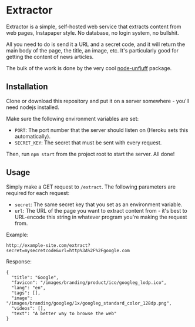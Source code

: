 # Extractor

Extractor is a simple, self-hosted web service that extracts content from web pages, Instapaper style. No database, no login system, no bullshit.

All you need to do is send it a URL and a secret code, and it will return the main body of the page, the title, an image, etc. It's particularly good for getting the content of news articles.

The bulk of the work is done by the very cool [node-unfluff](https://github.com/ageitgey/node-unfluff) package.

## Installation

Clone or download this repository and put it on a server somewhere - you'll need nodejs installed.

Make sure the following environment variables are set:

- `PORT`: The port number that the server should listen on (Heroku sets this automatically).
- `SECRET_KEY`: The secret that must be sent with every request.

Then, run `npm start` from the project root to start the server. All done!

## Usage

Simply make a GET request to `/extract`. The following parameters are required for each request:

- `secret`: The same secret key that you set as an environment variable.
- `url`: The URL of the page you want to extract content from - it's best to URL-encode this string in whatever program you're making the request from.

Example:

```
http://example-site.com/extract?secret=mysecretcode&url=http%3A%2F%2Fgoogle.com
```

Response:

```
{
  "title": "Google",
  "favicon": "/images/branding/product/ico/googleg_lodp.ico",
  "lang": "en",
  "tags": [],
  "image": "/images/branding/googleg/1x/googleg_standard_color_128dp.png",
  "videos": [],
  "text": "A better way to browse the web"
}
```
